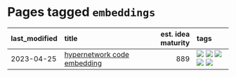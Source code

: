 # Pages tagged `embeddings`

|last_modified|title|est. idea maturity|tags
|:---|:---|---:|:---|
|2023-04-25|[hypernetwork code embedding](../hypernetwork_embedding_for_code.md)|889|[![](https://img.shields.io/badge/tag-embeddings-926797)](../tags/embeddings.md) [![](https://img.shields.io/badge/tag-llm-4072a1)](../tags/llm.md) [![](https://img.shields.io/badge/tag-machinelearning-e2ec85)](../tags/machinelearning.md) [![](https://img.shields.io/badge/tag-models-7a169c)](../tags/models.md) [![](https://img.shields.io/badge/tag-nlp-a68128)](../tags/nlp.md)|